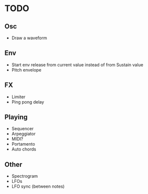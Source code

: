 # TODO

## Osc

- Draw a waveform

## Env

- Start env release from current value instead of from Sustain value
- Pitch envelope

## FX

- Limiter
- Ping pong delay

## Playing

- Sequencer
- Arpeggiator
- MIDI?
- Portamento
- Auto chords

## Other

- Spectrogram
- LFOs
- LFO sync (between notes)
